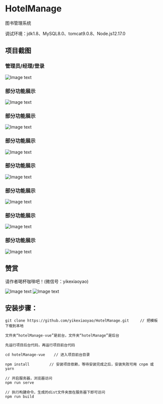 # HotelManage

 图书管理系统

 调试环境：jdk1.8、MySQL8.0、tomcat9.0.8、Node.js12.17.0
	

## 项目截图

### 管理员/经理/登录

![Image text](https://github.com/yikexiaoyao/HotelManage/blob/master/images/1.png)

### 部分功能展示

![Image text](https://github.com/yikexiaoyao/HotelManage/blob/master/images/2.png)

### 部分功能展示

![Image text](https://github.com/yikexiaoyao/HotelManage/blob/master/images/3.png)

### 部分功能展示

![Image text](https://github.com/yikexiaoyao/HotelManage/blob/master/images/4.png)

### 部分功能展示

![Image text](https://github.com/yikexiaoyao/HotelManage/blob/master/images/5.png)

### 部分功能展示

![Image text](https://github.com/yikexiaoyao/HotelManage/blob/master/images/6.png)

### 部分功能展示

![Image text](https://github.com/yikexiaoyao/HotelManage/blob/master/images/7.png)

### 部分功能展示

![Image text](https://github.com/yikexiaoyao/HotelManage/blob/master/images/8.png)

## 赞赏

请作者喝杯咖啡吧！(微信号：yikexiaoyao)

![Image text](https://github.com/yikexiaoyao/BookManage/blob/master/images/zhifubao.jpg) ![Image text](https://github.com/yikexiaoyao/BookManage/blob/master/images/weixin.png)



## 安装步骤：

	git clone https://github.com/yikexiaoyao/HotelManage.git     // 把模板下载到本地
	
	文件夹“hotelManage-vue”是前台，文件夹“hotelManage”是后台
	
	先运行项目后台代码，再运行项目前台代码
	
	cd hotelManage-vue    // 进入项目前台目录
	
	npm install         // 安装项目依赖，等待安装完成之后，安装失败可用 cnpm 或 yarn
	
	// 开启服务器，浏览器访问
	npm run serve
	
	// 执行构建命令，生成的dist文件夹放在服务器下即可访问
	npm run build

